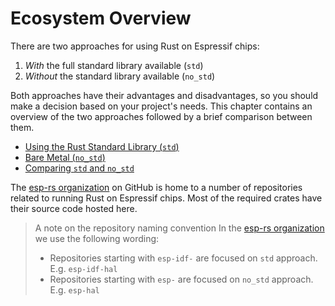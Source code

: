 # Ecosystem Overview

There are two approaches for using Rust on Espressif chips:

1. _With_ the full standard library available (`std`)
2. _Without_ the standard library available (`no_std`)

Both approaches have their advantages and disadvantages, so you should make a decision based on your project's needs. This chapter contains an overview of the two approaches followed by a brief comparison between them.

- [Using the Rust Standard Library (`std`)](./using-the-standard-library.html)
- [Bare Metal (`no_std`)](./bare-metal.html)
- [Comparing `std` and `no_std`](./comparing-std-and-no_std.html)

The [esp-rs organization] on GitHub is home to a number of repositories related to running Rust on Espressif chips. Most of the required crates have their source code hosted here.

> A note on the repository naming convention
> In the [esp-rs organization] we use the following wording:
>
> - Repositories starting with `esp-idf-` are focused on `std` approach. E.g. `esp-idf-hal`
> - Repositories starting with `esp-` are focused on `no_std` approach. E.g. `esp-hal`

[esp-rs organization]: https://github.com/esp-rs/

